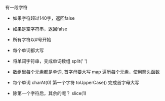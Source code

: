 有一段字符

- 如果字符超过140字，返回false
- 如果是空字符串，返回false
- 所有字符以#号开始
- 每个单词都大写 

- 将单词字符串，变成单词数组 split(' ') 
- 数组里每个元素都是单词, 首字母要大写
map 遍历每个元素，使用箭头函数
- 每个单词 charAt(0) 第一个字符 toUpperCase() 完成首字母大写
-  除第一个字符后，其余的呢？ slice(1) 
